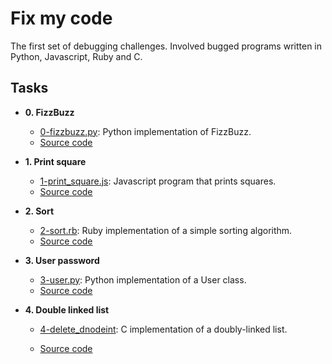 # Fix my code

The first set of debugging challenges. Involved bugged programs written in
Python, Javascript, Ruby and C.

## Tasks

* **0. FizzBuzz**
  * [0-fizzbuzz.py](./0-fizzbuzz.py): Python implementation of FizzBuzz.
  * [Source code](https://github.com/Ebi-Tech/Fix_My_Code_Challenge/blob/master/0x00-challenge/0-fizzbuzz.py)

* **1. Print square**
  * [1-print_square.js](./1-print_square.js): Javascript program that prints squares.
  * [Source code](https://github.com/Ebi-Tech/Fix_My_Code_Challenge/blob/master/0x00-challenge/1-print_square.js)

* **2. Sort**
  * [2-sort.rb](./2-sort.rb): Ruby implementation of a simple sorting algorithm.
  * [Source code](https://github.com/Ebi-Tech/Fix_My_Code_Challenge/blob/master/0x00-challenge/2-sort.rb)

* **3. User password**
  * [3-user.py](./3-user.py ): Python implementation of a User class.
  * [Source code](https://github.com/Ebi-Tech/Fix_My_Code_Challenge/blob/master/0x00-challenge/3-user.py)

* **4. Double linked list**
  * [4-delete_dnodeint](./4-delete_dnodeint/): C implementation of a
doubly-linked list.

  * [Source code](https://github.com/Ebi-Tech/Fix_My_Code_Challenge/tree/master/0x00-challenge/4-delete_dnodeint)